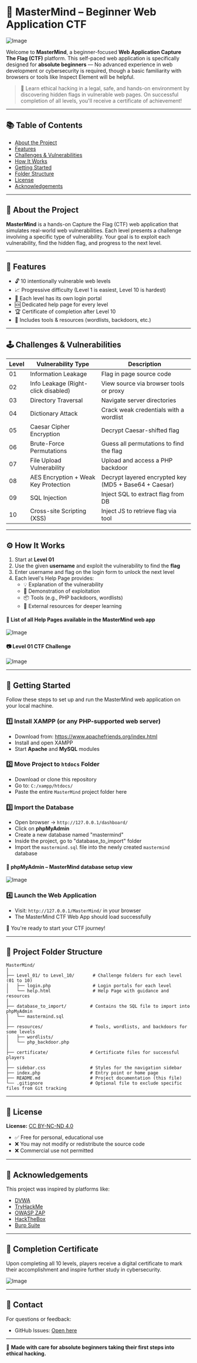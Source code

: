 # 🧠 MasterMind – Beginner Web Application CTF

![Image](https://github.com/user-attachments/assets/de043162-6f60-46f8-bbe7-49805d8d25ed)

Welcome to **MasterMind**, a beginner-focused **Web Application Capture The Flag (CTF)** platform. This self-paced web application is specifically designed for **absolute beginners** — No advanced experience in web development or cybersecurity is required, though a basic familiarity with browsers or tools like Inspect Element will be helpful.

> 🎯 Learn ethical hacking in a legal, safe, and hands-on environment by discovering hidden flags in vulnerable web pages. On successful completion of all levels, you'll receive a certificate of achievement!

---

## 📚 Table of Contents

- [About the Project](#about-the-project)
- [Features](##features)
- [Challenges & Vulnerabilities](#challenges--vulnerabilities)
- [How It Works](#how-it-works)
- [Getting Started](#getting-started)
- [Folder Structure](#folder-structure)
- [License](#license)
- [Acknowledgements](#acknowledgements)

---

## 📖 About the Project

**MasterMind** is a hands-on Capture the Flag (CTF) web application that simulates real-world web vulnerabilities. Each level presents a challenge involving a specific type of vulnerability. Your goal is to exploit each vulnerability, find the hidden flag, and progress to the next level.

---

## 🌟 Features

- 🔓 10 intentionally vulnerable web levels
- 📈 Progressive difficulty (Level 1 is easiest, Level 10 is hardest)
- 🧩 Each level has its own login portal
- 🆘 Dedicated help page for every level
- 🏆 Certificate of completion after Level 10
- 🧰 Includes tools & resources (wordlists, backdoors, etc.)

---

## 🕹️ Challenges & Vulnerabilities

| Level | Vulnerability Type                              | Description |
|-------|--------------------------------------------------|-------------|
| 01    | Information Leakage                              | Flag in page source code |
| 02    | Info Leakage (Right-click disabled)              | View source via browser tools or proxy |
| 03    | Directory Traversal                              | Navigate server directories |
| 04    | Dictionary Attack                                | Crack weak credentials with a wordlist |
| 05    | Caesar Cipher Encryption                         | Decrypt Caesar-shifted flag |
| 06    | Brute-Force Permutations                         | Guess all permutations to find the flag |
| 07    | File Upload Vulnerability                        | Upload and access a PHP backdoor |
| 08    | AES Encryption + Weak Key Protection             | Decrypt layered encrypted key (MD5 + Base64 + Caesar) |
| 09    | SQL Injection                                    | Inject SQL to extract flag from DB |
| 10    | Cross-site Scripting (XSS)                       | Inject JS to retrieve flag via tool |

---

## ⚙️ How It Works

1. Start at **Level 01**
2. Use the given **username** and exploit the vulnerability to find the **flag**
3. Enter username and flag on the login form to unlock the next level
4. Each level's Help Page provides:
   - 💡 Explanation of the vulnerability
   - 🧪 Demonstration of exploitation
   - 📦 Tools (e.g., PHP backdoors, wordlists)
   - 🔗 External resources for deeper learning

#### 📘 List of all Help Pages available in the MasterMind web app
![Image](https://github.com/user-attachments/assets/e4d50aed-8117-4e0f-bdb4-9065343aa965)

#### 📷 Level 01 CTF Challenge
![Image](https://github.com/user-attachments/assets/af9fe152-709d-484c-8d9d-64cf9fc32f71)

---

## 🚀 Getting Started

Follow these steps to set up and run the MasterMind web application on your local machine.

### 1️⃣ Install XAMPP (or any PHP-supported web server)

- Download from: https://www.apachefriends.org/index.html
- Install and open XAMPP
- Start **Apache** and **MySQL** modules

### 2️⃣ Move Project to `htdocs` Folder

- Download or clone this repository
- Go to: `C:/xampp/htdocs/`
- Paste the entire `MasterMind` project folder here

### 3️⃣ Import the Database

- Open browser → `http://127.0.0.1/dashboard/`
- Click on **phpMyAdmin**
- Create a new database named "mastermind"
- Inside the project, go to "database_to_import" folder
- Import the `mastermind.sql` file into the newly created `mastermind` database

#### 🔐 phpMyAdmin – MasterMind database setup view
![Image](https://github.com/user-attachments/assets/ecad9937-9113-4a93-8c66-8f85131cd827)

### 4️⃣ Launch the Web Application

- Visit: `http://127.0.0.1/MasterMind/` in your browser
- The MasterMind CTF Web App should load successfully

🎉 You're ready to start your CTF journey!

---

## 📂 Project Folder Structure

```
MasterMind/
│
├── Level_01/ to Level_10/       # Challenge folders for each level (01 to 10)
│   ├── login.php                # Login portals for each level
│   └── help.html                # Help Page with guidance and resources
│
├── database_to_import/         # Contains the SQL file to import into phpMyAdmin
│   └── mastermind.sql
│
├── resources/                  # Tools, wordlists, and backdoors for some levels
│   ├── wordlists/
│   └── php_backdoor.php
│
├── certificate/                # Certificate files for successful players
│
├── sidebar.css                 # Styles for the navigation sidebar
├── index.php                   # Entry point or home page
├── README.md                   # Project documentation (this file)
└── .gitignore                  # Optional file to exclude specific files from Git tracking
```

---

## 📑 License

**License:** [CC BY-NC-ND 4.0](https://creativecommons.org/licenses/by-nc-nd/4.0/)

- ✅ Free for personal, educational use
- ❌ You may not modify or redistribute the source code
- ❌ Commercial use not permitted

---

## 🙌 Acknowledgements

This project was inspired by platforms like:

- [DVWA](https://dvwa.co.uk/)
- [TryHackMe](https://tryhackme.com/)
- [OWASP ZAP](https://owasp.org/www-project-zap/)
- [HackTheBox](https://www.hackthebox.com/)
- [Burp Suite](https://portswigger.net/burp)

---

## 🏁 Completion Certificate

Upon completing all 10 levels, players receive a digital certificate to mark their accomplishment and inspire further study in cybersecurity.

![Image](https://github.com/user-attachments/assets/92931a67-ecd6-4b32-9dc9-4fde07d11c57)

---

## 📮 Contact

For questions or feedback:

- GitHub Issues: [Open here](https://github.com/Ravindu-Denuwan-Godage/mastermind/issues)

---

🧠 **Made with care for absolute beginners taking their first steps into ethical hacking.**



